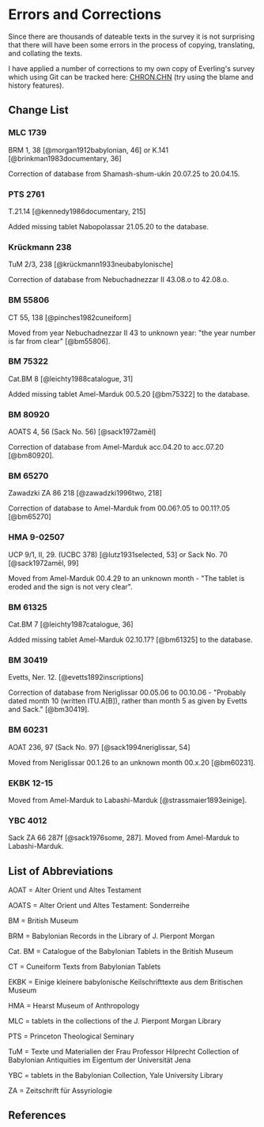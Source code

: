 # Errors and Corrections

Since there are thousands of dateable texts in the survey it is not surprising that there will have been some errors
in the process of copying, translating, and collating the texts. 

I have applied a number of corrections to my own copy of Everling's survey which using Git can be tracked here: 
[CHRON.CHN](https://github.com/jacob-pro/jerusalem-book/blob/master/business_tablets/CHRON.CHN) (try using the blame
and history features).

## Change List 

### MLC 1739

BRM 1, 38 [@morgan1912babylonian, 46] or K.141 [@brinkman1983documentary, 36]

Correction of database from Shamash-shum-ukin 20.07.25 to 20.04.15.

### PTS 2761

T.21.14 [@kennedy1986documentary, 215]

Added missing tablet Nabopolassar 21.05.20 to the database.

### Krückmann 238

TuM 2/3, 238 [@krückmann1933neubabylonische]

Correction of database from Nebuchadnezzar II 43.08.o to 42.08.o.

### BM 55806

CT 55, 138 [@pinches1982cuneiform]

Moved from year Nebuchadnezzar II 43 to unknown year: "the year number is far from clear" [@bm55806].

### BM 75322

Cat.BM 8 [@leichty1988catalogue, 31]

Added missing tablet Amel-Marduk 00.5.20 [@bm75322] to the database. 

### BM 80920

AOATS 4, 56 (Sack No. 56) [@sack1972amēl]

Correction of database from Amel-Marduk acc.04.20 to acc.07.20 [@bm80920].

### BM 65270

Zawadzki ZA 86 218 [@zawadzki1996two, 218]

Correction of database to Amel-Marduk from 00.06?.05 to 00.11?.05 [@bm65270]

### HMA 9-02507

UCP 9/1, II, 29. (UCBC 378) [@lutz1931selected, 53] or Sack No. 70 [@sack1972amēl, 99] 

Moved from Amel-Marduk 00.4.29 to an unknown month - "The tablet is eroded and the sign is not very clear".

### BM 61325

Cat.BM 7 [@leichty1987catalogue, 36]

Added missing tablet Amel-Marduk 02.10.17? [@bm61325] to the database. 

### BM 30419

Evetts, Ner. 12. [@evetts1892inscriptions]

Correction of database from Neriglissar 00.05.06 to 00.10.06 - "Probably dated month 10 (written ITU.A[B]), rather
 than month 5 as given by Evetts and Sack." [@bm30419]. 

### BM 60231

AOAT 236, 97 (Sack No. 97) [@sack1994neriglissar, 54] 

Moved from Neriglissar 00.1.26 to an unknown month 00.x.20 [@bm60231].

### EKBK 12-15

Moved from Amel-Marduk to Labashi-Marduk [@strassmaier1893einige].

### YBC 4012

Sack ZA 66 287f [@sack1976some, 287]. Moved from Amel-Marduk to Labashi-Marduk.


## List of Abbreviations

AOAT = Alter Orient und Altes Testament

AOATS = Alter Orient und Altes Testament: Sonderreihe

BM = British Museum

BRM = Babylonian Records in the Library of J. Pierpont Morgan

Cat. BM = Catalogue of the Babylonian Tablets in the British Museum

CT = Cuneiform Texts from Babylonian Tablets

EKBK = Einige kleinere babylonische Keilschrifttexte aus dem Britischen Museum

HMA = Hearst Museum of Anthropology

MLC = tablets in the collections of the J. Pierpont Morgan Library

PTS = Princeton Theological Seminary

TuM = Texte und Materialien der Frau Professor Hilprecht Collection of Babylonian Antiquities im Eigentum der Universität Jena

YBC = tablets in the Babylonian Collection, Yale University Library

ZA = Zeitschrift für Assyriologie

## References
